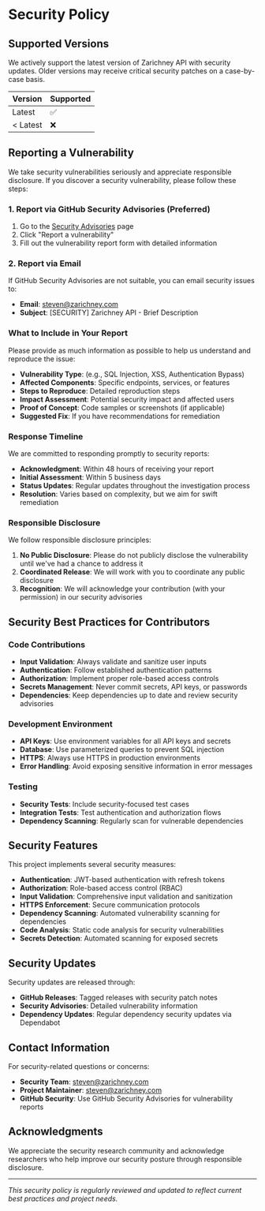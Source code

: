 # Security Policy

## Supported Versions

We actively support the latest version of Zarichney API with security updates. Older versions may receive critical security patches on a case-by-case basis.

| Version | Supported          |
| ------- | ------------------ |
| Latest  | :white_check_mark: |
| < Latest| :x:                |

## Reporting a Vulnerability

We take security vulnerabilities seriously and appreciate responsible disclosure. If you discover a security vulnerability, please follow these steps:

### 1. Report via GitHub Security Advisories (Preferred)

1. Go to the [Security Advisories](https://github.com/Zarichney-Development/zarichney-api/security/advisories) page
2. Click "Report a vulnerability"
3. Fill out the vulnerability report form with detailed information

### 2. Report via Email

If GitHub Security Advisories are not suitable, you can email security issues to:
- **Email**: steven@zarichney.com
- **Subject**: [SECURITY] Zarichney API - Brief Description

### What to Include in Your Report

Please provide as much information as possible to help us understand and reproduce the issue:

- **Vulnerability Type**: (e.g., SQL Injection, XSS, Authentication Bypass)
- **Affected Components**: Specific endpoints, services, or features
- **Steps to Reproduce**: Detailed reproduction steps
- **Impact Assessment**: Potential security impact and affected users
- **Proof of Concept**: Code samples or screenshots (if applicable)
- **Suggested Fix**: If you have recommendations for remediation

### Response Timeline

We are committed to responding promptly to security reports:

- **Acknowledgment**: Within 48 hours of receiving your report
- **Initial Assessment**: Within 5 business days
- **Status Updates**: Regular updates throughout the investigation process
- **Resolution**: Varies based on complexity, but we aim for swift remediation

### Responsible Disclosure

We follow responsible disclosure principles:

1. **No Public Disclosure**: Please do not publicly disclose the vulnerability until we've had a chance to address it
2. **Coordinated Release**: We will work with you to coordinate any public disclosure
3. **Recognition**: We will acknowledge your contribution (with your permission) in our security advisories

## Security Best Practices for Contributors

### Code Contributions

- **Input Validation**: Always validate and sanitize user inputs
- **Authentication**: Follow established authentication patterns
- **Authorization**: Implement proper role-based access controls
- **Secrets Management**: Never commit secrets, API keys, or passwords
- **Dependencies**: Keep dependencies up to date and review security advisories

### Development Environment

- **API Keys**: Use environment variables for all API keys and secrets
- **Database**: Use parameterized queries to prevent SQL injection
- **HTTPS**: Always use HTTPS in production environments
- **Error Handling**: Avoid exposing sensitive information in error messages

### Testing

- **Security Tests**: Include security-focused test cases
- **Integration Tests**: Test authentication and authorization flows
- **Dependency Scanning**: Regularly scan for vulnerable dependencies

## Security Features

This project implements several security measures:

- **Authentication**: JWT-based authentication with refresh tokens
- **Authorization**: Role-based access control (RBAC)
- **Input Validation**: Comprehensive input validation and sanitization
- **HTTPS Enforcement**: Secure communication protocols
- **Dependency Scanning**: Automated vulnerability scanning for dependencies
- **Code Analysis**: Static code analysis for security vulnerabilities
- **Secrets Detection**: Automated scanning for exposed secrets

## Security Updates

Security updates are released through:

- **GitHub Releases**: Tagged releases with security patch notes
- **Security Advisories**: Detailed vulnerability information
- **Dependency Updates**: Regular dependency security updates via Dependabot

## Contact Information

For security-related questions or concerns:

- **Security Team**: steven@zarichney.com
- **Project Maintainer**: steven@zarichney.com
- **GitHub Security**: Use GitHub Security Advisories for vulnerability reports

## Acknowledgments

We appreciate the security research community and acknowledge researchers who help improve our security posture through responsible disclosure.

---

*This security policy is regularly reviewed and updated to reflect current best practices and project needs.*